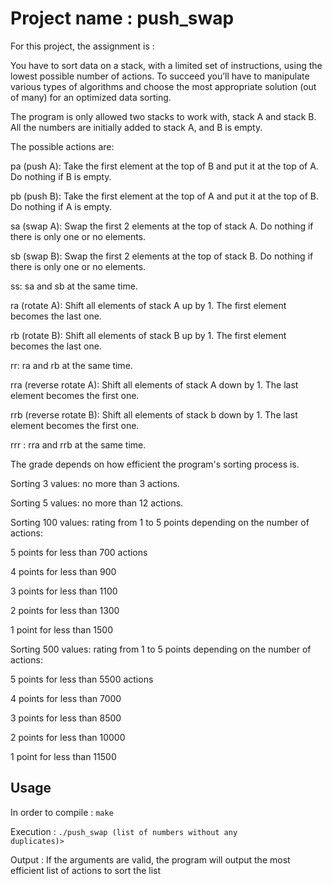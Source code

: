 # Project name : push_swap

For this project, the assignment is : 

You have to sort data on a stack, with a limited set of instructions, using the lowest possible number of actions. To succeed you’ll have to manipulate various types of algorithms and choose the most appropriate solution (out of many) for an optimized data sorting.

The program is only allowed two stacks to work with, stack A and stack B. All the numbers are initially added to stack A, and B is empty.

The possible actions are:

pa (push A): Take the first element at the top of B and put it at the top of A. Do nothing if B is empty.<br>

pb (push B): Take the first element at the top of A and put it at the top of B. Do nothing if A is empty.<br>

sa (swap A): Swap the first 2 elements at the top of stack A. Do nothing if there is only one or no elements.<br>

sb (swap B): Swap the first 2 elements at the top of stack B. Do nothing if there is only one or no elements.<br>

ss: sa and sb at the same time.<br>

ra (rotate A): Shift all elements of stack A up by 1. The first element becomes the last one.<br>

rb (rotate B): Shift all elements of stack B up by 1. The first element becomes the last one.<br>

rr: ra and rb at the same time.<br>

rra (reverse rotate A): Shift all elements of stack A down by 1. The last element becomes the first one.<br>

rrb (reverse rotate B): Shift all elements of stack b down by 1. The last element becomes the first one.<br>

rrr : rra and rrb at the same time.<br>

The grade depends on how efficient the program's sorting process is.<br>

Sorting 3 values: no more than 3 actions.<br>

Sorting 5 values: no more than 12 actions.<br>

Sorting 100 values: rating from 1 to 5 points depending on the number of actions:<br>

5 points for less than 700 actions<br>

4 points for less than 900<br>

3 points for less than 1100<br>

2 points for less than 1300<br>

1 point for less than 1500<br>

Sorting 500 values: rating from 1 to 5 points depending on the number of actions:<br>

5 points for less than 5500 actions<br>

4 points for less than 7000<br>

3 points for less than 8500<br>

2 points for less than 10000<br>

1 point for less than 11500<br>

## Usage

In order to compile :
<code>make</code>

Execution :
<code>./push_swap (list of numbers without any duplicates)></code>

Output :
If the arguments are valid, the program will output the most efficient list of actions to sort the list
